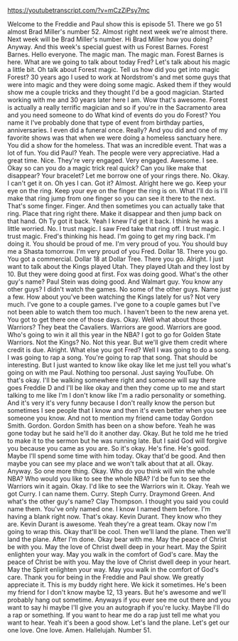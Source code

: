 https://youtubetranscript.com/?v=mCzZiPsy7mc

 Welcome to the Freddie and Paul show this is episode 51. There we go 51 almost Brad Miller's number 52. Almost right next week we're almost there. Next week will be Brad Miller's number. Hi Brad Miller how you doing? Anyway. And this week's special guest with us Forest Barnes. Forest Barnes. Hello everyone. The magic man. The magic man. Forest Barnes is here. What are we going to talk about today Fred? Let's talk about his magic a little bit. Oh talk about Forest magic. Tell us how did you get into magic Forest? 30 years ago I used to work at Nordstrom's and met some guys that were into magic and they were doing some magic. Asked them if they would show me a couple tricks and they thought I'd be a good magician. Started working with me and 30 years later here I am. Wow that's awesome. Forest is actually a really terrific magician and so if you're in the Sacramento area and you need someone to do What kind of events do you do Forest? You name it I've probably done that type of event from birthday parties, anniversaries. I even did a funeral once. Really? And you did and one of my favorite shows was that when we were doing a homeless sanctuary here. You did a show for the homeless. That was an incredible event. That was a lot of fun. You did Paul? Yeah. The people were very appreciative. Had a great time. Nice. They're very engaged. Very engaged. Awesome. I see. Okay so can you do a magic trick real quick? Can you like make that disappear? Your bracelet? Let me borrow one of your rings there. No. Okay. I can't get it on. Oh yes I can. Got it? Almost. Alright here we go. Keep your eye on the ring. Keep your eye on the finger the ring is on. What I'll do is I'll make that ring jump from one finger so you can see it there to the next. That's some finger. Finger. And then sometimes you can actually take that ring. Place that ring right there. Make it disappear and then jump back on that hand. Oh Ty got it back. Yeah I knew I'd get it back. I think he was a little worried. No. I trust magic. I saw Fred take that ring off. I trust magic. I trust magic. Fred's thinking his head. I'm going to get my ring back. I'm doing it. You should be proud of me. I'm very proud of you. You should buy me a Shasta tomorrow. I'm very proud of you Fred. Dollar 18. There you go. You got a commercial. Dollar 18 at Dollar Tree. There you go. Alright. I just want to talk about the Kings played Utah. They played Utah and they lost by 10. But they were doing good at first. Fox was doing good. What's the other guy's name? Paul Stein was doing good. And Walmart guy. You know any other guys? I didn't watch the games. No some of the other guys. Name just a few. How about you've been watching the Kings lately for us? Not very much. I've gone to a couple games. I've gone to a couple games but I've not been able to watch them too much. I haven't been to the new arena yet. You got to get there one of those days. Okay. Well what about those Warriors? They beat the Cavaliers. Warriors are good. Warriors are good. Who's going to win it all this year in the NBA? I got to go for Golden State Warriors. Not the Kings? No. Not this year. But we'll give them credit where credit is due. Alright. What else you got Fred? Well I was going to do a song. I was going to rap a song. You're going to rap that song. That should be interesting. But I just wanted to know like okay like let me just tell you what's going on with me Paul. Nothing too personal. Just saying YouTube. Oh that's okay. I'll be walking somewhere right and someone will say there goes Freddie D and I'll be like okay and then they come up to me and start talking to me like I'm I don't know like I'm a radio personality or something. And it's very it's very funny because I don't really know the person but sometimes I see people that I know and then it's even better when you see someone you know. And not to mention my friend came today Gordon Smith. Gordon. Gordon Smith has been on a show before. Yeah he was gone today but he said he'll do it another day. Okay. But he told me he tried to make it to the sermon but he was running late. But I said God will forgive you because you came as you are. So it's okay. He's fine. He's good. Maybe I'll spend some time with him today. Okay that'd be good. And then maybe you can see my place and we won't talk about that at all. Okay. Anyway. So one more thing. Okay. Who do you think will win the whole NBA? Who would you like to see the whole NBA? I'd be fun to see the Warriors win it again. Okay. I'd like to see the Warriors win it. Okay. Yeah we got Curry. I can name them. Curry. Steph Curry. Draymond Green. And what's the other guy's name? Clay Thompson. I thought you said you could name them. You've only named one. I know I named them before. I'm having a blank right now. That's okay. Kevin Durant. They know who they are. Kevin Durant is awesome. Yeah they're a great team. Okay now I'm going to wrap this. Okay that'll be cool. Then we'll land the plane. Then we'll land the plane. After I'm done. Okay bear with me. May the peace of Christ be with you. May the love of Christ dwell deep in your heart. May the Spirit enlighten your way. May you walk in the comfort of God's care. May the peace of Christ be with you. May the love of Christ dwell deep in your heart. May the Spirit enlighten your way. May you walk in the comfort of God's care. Thank you for being in the Freddie and Paul show. We greatly appreciate it. This is my buddy right here. We kick it sometimes. He's been my friend for I don't know maybe 12, 13 years. But he's awesome and we'll probably hang out sometime. Anyways if you ever see me out there and you want to say hi maybe I'll give you an autograph if you're lucky. Maybe I'll do a rap or something. If you want to hear me do a rap just tell me what you want to hear. Yeah it's been a good show. Let's land the plane. Let's get our one love. One love. Amen. Hallelujah. Number 51.